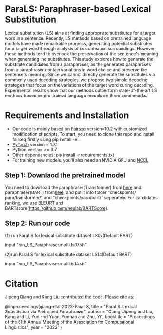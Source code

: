 # ParaLS: Paraphraser-based Lexical Substitution

Lexical substitution (LS) aims at finding appropriate substitutes for a target word in a sentence. Recently,  LS methods based on pretrained language models have made remarkable progress, generating potential substitutes for a target word through analysis of its contextual surroundings. However, these methods tend to overlook the preservation of the sentence's meaning when generating the substitutes. This study explores how to generate the substitute candidates from a paraphraser, as the generated paraphrases from a paraphraser contain variations in word choice and preserve the sentence's meaning. Since we cannot directly generate the substitutes via commonly used decoding strategies, we propose two simple decoding strategies that focus on the variations of the target word during decoding. Experimental results show that our methods outperform state-of-the-art LS methods based on pre-trained language models on three benchmarks.



# Requirements and Installation

*  Our code is mainly based on [Fairseq](https://github.com/pytorch/fairseq) version=10.2 with customized modification of scripts, To start, you need to clone this repo and install fairseq firstly using pip install -e .
* [PyTorch](http://pytorch.org/) version = 1.7.1
* Python version >= 3.7
* Other dependencies: pip install -r requirements.txt
* For training new models, you'll also need an NVIDIA GPU and [NCCL](https://github.com/NVIDIA/nccl)

## Step 1: Downlaod the pretrained model

You need to download the paraphraser(Transformer) from [here](https://drive.google.com/file/d/1o5fUGJnTxMe9ASQWTxIlbWmbEqN_RQ6D/view?usp=sharing) and paraphraser(BART) from[here](https://drive.google.com/file/d/1hgUtUHmxw8R4tsnGsp8usS2vr773DJ6o/view?usp=drive_link), and put it into folder "checkpoints/⁨para⁩/transformer/⁩" and "checkpoints/⁨para⁩/bart/⁩" seperately. For candidates ranking, we use [BLEURT](https://huggingface.co/Elron/bleurt-large-512) and BARTscore(https://github.com/neulab/BARTScore).

## Step 2: Run our code 

(1) run ParaLS for lexical substitute dataset LS07(Default BART)

input "run_LS_Paraphraser.multi.ls07.sh"

(2)run ParaLS for lexical substitute dataset LS14(Default BART)

input "run_LS_Paraphraser.multi.ls14.sh"


# Citation
Jipeng Qiang and Kang Liu contributed the code. 
Please cite as:

@inproceedings{qiang-etal-2023-ParaLS,
    title = "ParaLS: Lexical Substitution via Pretrained Paraphraser",
    author = "Qiang, Jipeng  and Liu, Kang  and Li, Yun  and Yuan, Yunhao  and Zhu, Yi",
    booktitle = "Proceedings of the 61th Annual Meeting of the Association for Computational Linguistics",
    year = "2023"
    }
